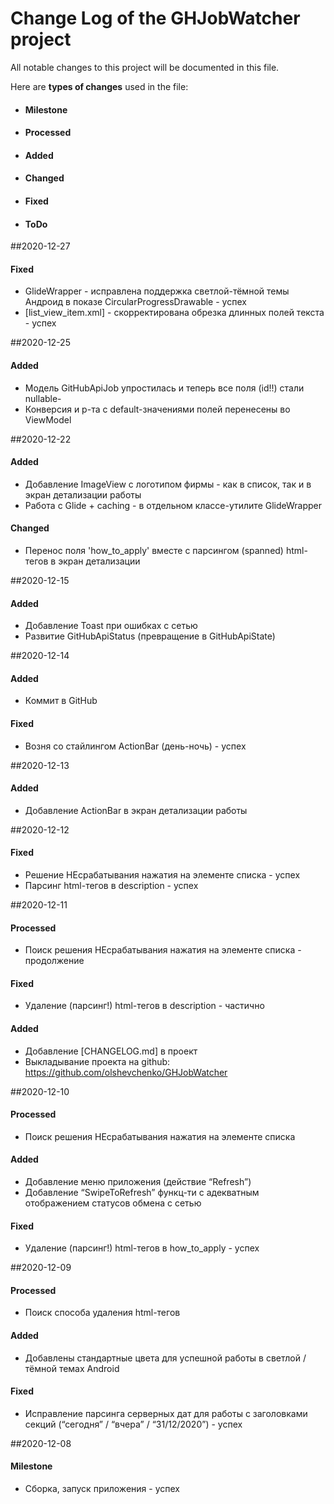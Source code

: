 # Change Log of the GHJobWatcher project
All notable changes to this project will be documented in this file.

Here are **types of changes** used in the file:  
- #### Milestone
- #### Processed
- #### Added
- #### Changed
- #### Fixed
- #### ToDo



##2020-12-27
#### Fixed
- GlideWrapper - исправлена поддержка светлой-тёмной темы Андроид в показе CircularProgressDrawable - успех  
- [list_view_item.xml] - скорректирована обрезка длинных полей текста - успех

##2020-12-25
#### Added
- Модель GitHubApiJob упростилась и теперь все поля (id!!) стали nullable- 
- Конверсия и р-та с default-значениями полей перенесены во ViewModel


##2020-12-22
#### Added
- Добавление ImageView с логотипом фирмы - как в список, так и в экран детализации работы
- Работа с Glide + caching - в отдельном классе-утилите GlideWrapper

#### Changed
- Перенос поля 'how_to_apply' вместе с парсингом (spanned) html-тегов в экран детализации


##2020-12-15
#### Added
- Добавление Toast при ошибках с сетью
- Развитие GitHubApiStatus (превращение в GitHubApiState)


##2020-12-14
#### Added
- Коммит в GitHub

#### Fixed
- Возня со стайлингом ActionBar (день-ночь) - успех


##2020-12-13
#### Added
- Добавление ActionBar в экран детализации работы

##2020-12-12
#### Fixed
- Решение НЕсрабатывания нажатия на элементе списка - успех
- Парсинг html-тегов в description - успех 

##2020-12-11
#### Processed
- Поиск решения НЕсрабатывания нажатия на элементе списка - продолжение

#### Fixed
- Удаление (парсинг!)  html-тегов в description - частично 

#### Added
- Добавление [CHANGELOG.md] в проект
- Выкладывание проекта на github: https://github.com/olshevchenko/GHJobWatcher

##2020-12-10
#### Processed
- Поиск решения НЕсрабатывания нажатия на элементе списка

#### Added
- Добавление меню приложения (действие “Refresh”)
- Добавление “SwipeToRefresh” функц-ти с адекватным отображением статусов обмена с сетью

#### Fixed
- Удаление (парсинг!)  html-тегов в how_to_apply - успех


##2020-12-09
#### Processed
- Поиск способа удаления html-тегов

#### Added
- Добавлены стандартные цвета для успешной работы в светлой / тёмной темах Android

#### Fixed
- Исправление парсинга серверных дат для работы с заголовками секций (“сегодня” / “вчера” / “31/12/2020”) - успех


##2020-12-08
#### Milestone
- Сборка, запуск приложения - успех


